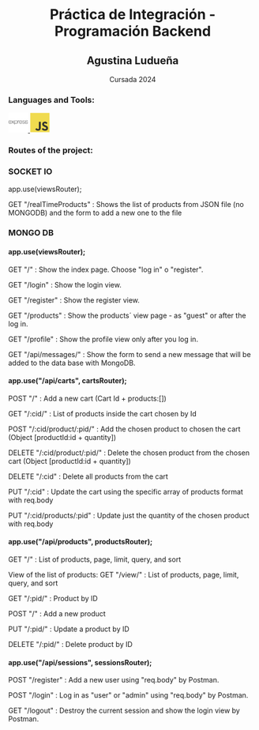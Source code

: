 <h1 align="center">Práctica de Integración - Programación Backend</h1>
<h2 align="center">Agustina Ludueña</h2>
<p align="center">Cursada 2024</p>

<h3 align="left">Languages and Tools:</h3>
<p align="left"> <a href="https://expressjs.com" target="_blank" rel="noreferrer"> <img src="https://raw.githubusercontent.com/devicons/devicon/master/icons/express/express-original-wordmark.svg" alt="express" width="40" height="40"/> </a> <a href="https://developer.mozilla.org/en-US/docs/Web/JavaScript" target="_blank" rel="noreferrer"> <img src="https://raw.githubusercontent.com/devicons/devicon/master/icons/javascript/javascript-original.svg" alt="javascript" width="40" height="40"/> </a> </p>

<h3 align="left">Routes of the project:</h3>

<h3>SOCKET IO</h3>
<p>app.use(viewsRouter);</p>
<p>GET "/realTimeProducts" : Shows the list of products from JSON file (no MONGODB) and the form to add a new one to the file</p>

<h3>MONGO DB</h3>

<h4>app.use(viewsRouter);</h4>
<p>GET "/" : Show the index page. Choose "log in" o "register".</p>
<p>GET "/login" : Show the login view.</p>
<p>GET "/register" : Show the register view.</p>
<p>GET "/products" : Show the products´ view page - as "guest" or after the log in.</p>
<p>GET "/profile" : Show the profile view only after you log in.</p>
<p>GET "/api/messages/" : Show the form to send a new message that will be added to the data base with MongoDB.</p>

<h4>app.use("/api/carts", cartsRouter);</h4>
<p>POST "/" : Add a new cart (Cart Id + products:[])</p>
<p>GET "/:cid/" : List of products inside the cart chosen by Id</p>
<p>POST "/:cid/product/:pid/" : Add the chosen product to chosen the cart (Object [productId:id + quantity])</p>
<p>DELETE "/:cid/product/:pid/" : Delete the chosen product from the chosen cart (Object [productId:id + quantity])</p>
<p>DELETE "/:cid" : Delete all products from the cart</p>
<p>PUT "/:cid" : Update the cart using the specific array of products format with req.body </p>
<p>PUT "/:cid/products/:pid" : Update just the quantity of the chosen product with req.body </p>


<h4>app.use("/api/products", productsRouter);</h4>
<p>GET "/" : List of products, page, limit, query, and sort</p>
<p>View of the list of products: GET "/view/" : List of products, page, limit, query, and sort</p>
<p>GET "/:pid/" : Product by ID</p>
<p>POST "/" : Add a new product</p>
<p>PUT "/:pid/" : Update a product by ID</p>
<p>DELETE "/:pid/" : Delete product by ID</p>

<h4>app.use("/api/sessions", sessionsRouter);</h4>
<p>POST "/register" : Add a new user using "req.body" by Postman.</p>
<p>POST "/login" : Log in as "user" or "admin" using "req.body" by Postman.</p>
<p>GET "/logout" : Destroy the current session and show the login view by Postman.</p>





